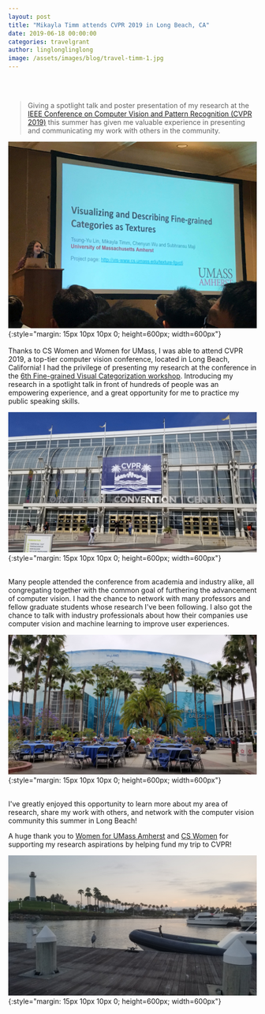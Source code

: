 ```yaml
---
layout: post
title: "Mikayla Timm attends CVPR 2019 in Long Beach, CA"
date: 2019-06-18 00:00:00
categories: travelgrant
author: linglonglinglong
image: /assets/images/blog/travel-timm-1.jpg
---
```

<br/><br/>
>Giving a spotlight talk and poster presentation of my research at the [IEEE Conference on Computer Vision and Pattern Recognition (CVPR 2019)](http://cvpr2019.thecvf.com/) this summer has given me valuable experience in presenting and communicating my work with others in the community.

![Timm - FGVC6 Spotlight](/assets/images/blog/travel-timm-2.jpeg){:style="margin: 15px 10px 10px 0; height=600px; width=600px"}<br/><br/>
Thanks to CS Women and Women for UMass, I was able to attend CVPR 2019, a top-tier computer vision conference, located in Long Beach, California! I had the privilege of presenting my research at the conference in the [6th Fine-grained Visual Categorization workshop](https://sites.google.com/view/fgvc6/home). Introducing my research in a spotlight talk in front of hundreds of people was an empowering experience, and a great opportunity for me to practice my public speaking skills.

![Convention Center](/assets/images/blog/travel-timm-3.jpg){:style="margin: 15px 10px 10px 0; height=600px; width=600px"}<br/><br/>

Many people attended the conference from academia and industry alike, all congregating together with the common goal of furthering the advancement of computer vision. I had the chance to network with many professors and fellow graduate students whose research I've been following. I also got the chance to talk with industry professionals about how their companies use computer vision and machine learning to improve user experiences.

![Long Beach Convention Center](/assets/images/blog/travel-timm-4.jpg){:style="margin: 15px 10px 10px 0; height=600px; width=600px"}<br/><br/>

I've greatly enjoyed this opportunity to learn more about my area of research, share my work with others, and network with the computer vision community this summer in Long Beach!


A huge thank you to [Women for UMass Amherst](http://www.umass.edu/wfum/) and [CS Women](http://cswomenumass.github.io/index.html) for supporting my research aspirations by helping fund my trip to CVPR!

![Long Beach](/assets/images/blog/travel-timm-5.jpg){:style="margin: 15px 10px 10px 0; height=600px; width=600px"}<br/><br/>
